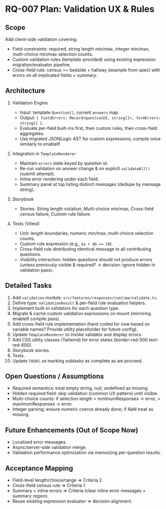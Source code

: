 # RQ-007 Plan: Validation UX & Rules

## Scope
Add client-side validation covering:
- Field constraints: required, string length min/max, integer min/max, multi-choice min/max selection counts.
- Custom validation rules (template-provided) using existing expression migration/evaluator pipeline.
- Cross-field rule: census >= bedside + hallway (example from spec) with errors on all implicated fields + summary.

## Architecture
1. Validation Engine
   - Input: template `Question[]`, current `answers` map.
   - Output: `{ fieldErrors: Record<questionId, string[]>, formErrors: string[] }`.
   - Evaluate per-field built-ins first, then custom rules, then cross-field aggregates.
   - Use migrated JSONLogic AST for custom expressions; compile once similarly to enableIf.

2. Integration in `TemplateRenderer`
   - Maintain `errors` state keyed by question id.
   - Re-run validation on answer change & on explicit `validateAll()` (submit attempt).
   - Inline error rendering under each field.
   - Summary panel at top listing distinct messages (dedupe by message string).

3. Storybook
   - Stories: String length violation, Multi-choice min/max, Cross-field census failure, Custom rule failure.

4. Tests (Vitest)
   - Unit: length boundaries, numeric min/max, multi-choice selection counts.
   - Custom rule expression (e.g., `$a + $b == 10`).
   - Cross-field rule distributing identical message to all contributing questions.
   - Visibility interaction: hidden questions should not produce errors (unless previously visible & required? -> decision: ignore hidden in validation pass).

## Detailed Tasks
1. Add `validation` module: `src/features/responses/runtime/validate.ts`.
2. Define type: `ValidationResult` & per-field rule evaluation helpers.
3. Implement built-in validators for each question type.
4. Migrate & cache custom validation expressions on mount (mirroring enableIf compile pass).
5. Add cross-field rule implementation (hard-coded for now based on variable names? Provide utility placeholder for future config).
6. Update `TemplateRenderer` to invoke validator and display errors.
7. Add CSS utility classes (Tailwind) for error states (border-red-500 text-red-600).
8. Storybook stories.
9. Tests.
10. Update `TASKS.md` marking subtasks as complete as we proceed.

## Open Questions / Assumptions
- Required semantics: treat empty string, null, undefined as missing.
- Hidden required field: skip validation (common UX pattern) until visible.
- Multi-choice counts: if selection length < minimumResponses -> error, > maximumResponses -> error.
- Integer parsing: ensure numeric coerce already done; if NaN treat as missing.

## Future Enhancements (Out of Scope Now)
- Localized error messages.
- Async/server-side validation merge.
- Validation performance optimization via memoizing per-question results.

## Acceptance Mapping
- Field-level length/choice/range => Criteria 2.
- Cross-field census rule => Criteria 1.
- Summary + inline errors => Criteria (clear inline error messages + summary region).
- Reuse existing expression evaluator => decision alignment.

